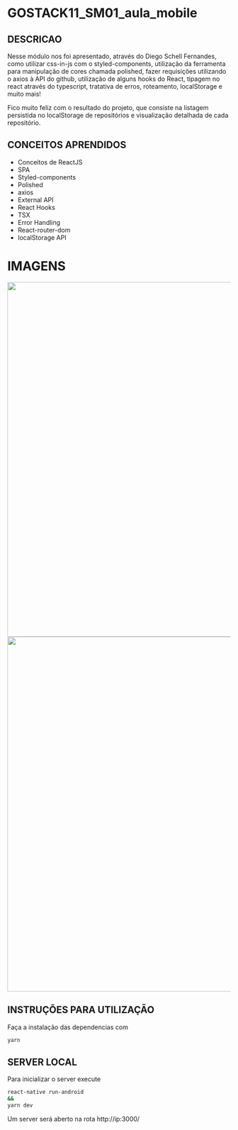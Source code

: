 # GOSTACK11_SM01_aula_mobile

## DESCRICAO
Nesse módulo nos foi apresentado, através do Diego Schell Fernandes, como utilizar css-in-js com o styled-components, utilização da ferramenta para manipulação de cores chamada polished, fazer requisições utilizando o axios à API do github, utilização de alguns hooks do React, tipagem no react através do typescript, tratativa de erros, roteamento, localStorage e muito mais!



Fico muito feliz com o resultado do projeto, que consiste na listagem persistida no localStorage de repositórios e visualização detalhada de cada repositório.

## CONCEITOS APRENDIDOS

- Conceitos de ReactJS
- SPA
- Styled-components
- Polished
- axios
- External API
- React Hooks
- TSX
- Error Handling
- React-router-dom
- localStorage API

# IMAGENS
<img src="https://i.imgur.com/TRZtn9h.png" width="800">
<img src="https://i.imgur.com/Z0mzVbr.png" width="800">

## INSTRUÇÕES PARA UTILIZAÇÃO

Faça a instalação das dependencias com

```sh
yarn
```

## SERVER LOCAL

Para inicializar o server execute

```sh
react-native run-android
&&
yarn dev
```

Um server será aberto na rota http://ip:3000/

